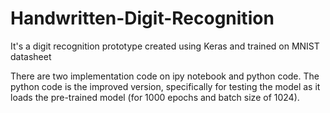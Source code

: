 # Handwritten-Digit-Recognition
It's a digit recognition prototype created using Keras and trained on MNIST datasheet

There are two implementation code on ipy notebook and python code. The python code is the improved version, specifically for testing the model as it loads the pre-trained model (for 1000 epochs and batch size of 1024).
